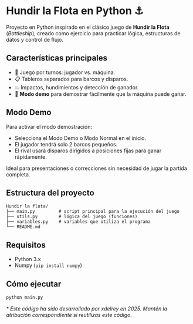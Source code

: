 # Hundir la Flota en Python ⚓️

Proyecto en Python inspirado en el clásico juego de **Hundir la Flota** (*Battleship*), creado como ejercicio para practicar lógica, estructuras de datos y control de flujo.

## Características principales

- 🎯 Juego por turnos: jugador vs. máquina.
- 📋 Tableros separados para barcos y disparos.
- 💥 Impactos, hundimientos y detección de ganador.
- 🧪 **Modo demo** para demostrar fácilmente que la máquina puede ganar.

## Modo Demo

Para activar el modo demostración:

- Selecciona el Modo Demo o Modo Normal en el inicio.
- El jugador tendrá solo 2 barcos pequeños.
- El rival usará disparos dirigidos a posiciones fijas para ganar rápidamente.

Ideal para presentaciones o correcciones sin necesidad de jugar la partida completa.

## Estructura del proyecto
```
Hundir la flota/
├── main.py         # script principal para la ejecución del juego
├── utils.py        # lógica del juego (funciones)
├── variables.py    # variables que utiliza el programa
└── README.md
```
## Requisitos

- Python 3.x
- Numpy (`pip install numpy`)

## Cómo ejecutar

```bash
python main.py
```


_* Este código ha sido desarrollado por xdelrey en 2025. Mantén la atribución correspondiente si reutilizas este código._
